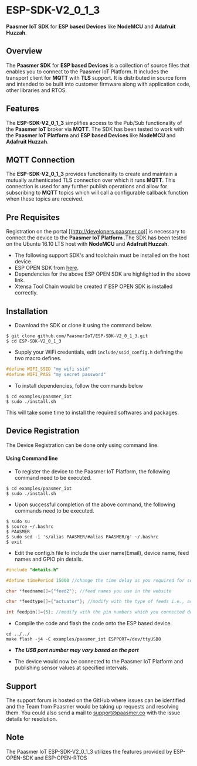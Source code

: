 # ESP-SDK-V2_0_1_3
**Paasmer IoT SDK** for **ESP based Devices** like **NodeMCU** and **Adafruit Huzzah**.

## Overview

The **Paasmer SDK** for **ESP based Devices** is a collection of source files that enables you to connect to the Paasmer IoT Platform. It includes the transport client for **MQTT** with **TLS** support.  It is distributed in source form and intended to be built into customer firmware along with application code, other libraries and RTOS.

## Features

The **ESP-SDK-V2_0_1_3** simplifies access to the Pub/Sub functionality of the **Paasmer IoT** broker via **MQTT**. The SDK has been tested to work with the **Paasmer IoT Platform** and **ESP based Devices** like **NodeMCU** and **Adafruit Huzzah**.

## MQTT Connection

The **ESP-SDK-V2_0_1_3** provides functionality to create and maintain a mutually authenticated TLS connection over which it runs **MQTT**. This connection is used for any further publish operations and allow for subscribing to **MQTT** topics which will call a configurable callback function when these topics are received.

## Pre Requisites

Registration on the portal [(http://developers.paasmer.co)] is necessary to connect the device to the **Paasmer IoT Platform** .The SDK has been tested on the Ubuntu 16.10 LTS host with **NodeMCU** and **Adafruit Huzzah**.

* The following support SDK's and toolchain must be installed on the host device.
* ESP OPEN SDK from [here](https://github.com/pfalcon/esp-open-sdk/).
* Dependencies for the above ESP OPEN SDK are highlighted in the above link. 
* Xtensa Tool Chain would be created if ESP OPEN SDK is installed correctly.

## Installation

* Download the SDK or clone it using the command below.

```
$ git clone github.com/PaasmerIoT/ESP-SDK-V2_0_1_3.git
$ cd ESP-SDK-V2_0_1_3
```

* Supply your WiFi credentials, edit `include/ssid_config.h` defining the two macro defines.

```c
#define WIFI_SSID "my wifi ssid"
#define WIFI_PASS "my secret password"
```

* To install dependencies, follow the commands below

```
$ cd examples/paasmer_iot
$ sudo ./install.sh
```

This will take some time to install the required softwares and packages.

## Device Registration
The Device Registration can be done only using command line.

#### Using Command line

* To register the device to the Paasmer IoT Platform, the following command need to be executed.

```
$ cd examples/paasmer_iot
$ sudo ./install.sh
```

* Upon successful completion of the above command, the following commands need to be executed.

```
$ sudo su
$ source ~/.bashrc
$ PAASMER
$ sudo sed -i 's/alias PAASMER/#alias PAASMER/g' ~/.bashrc
$ exit
```

* Edit the config.h file to include the user name(Email), device name, feed names and GPIO pin details.

```c
#include "details.h"

#define timePeriod 15000 //change the time delay as you required for sending actuator values to paasmer cloud

char *feedname[]={"feed2"}; //feed names you use in the website

char *feedtype[]={"actuator"}; //modify with the type of feeds i.e., actuator or sensor

int feedpin[]={5}; //modify with the pin numbers which you connected devices (actuator or sensor)
```

* Compile the code and flash the code onto the ESP based device.

```
cd ../../
make flash -j4 -C examples/paasmer_iot ESPPORT=/dev/ttyUSB0
```
*  **_The USB port number may vary based on the port_**

* The device would now be connected to the Paasmer IoT Platform and publishing sensor values at specified intervals.

## Support

The support forum is hosted on the GitHub where issues can be identified and the Team from Paasmer would be taking up requests and resolving them. You could also send a mail to support@paasmer.co with the issue details for resolution.

## Note

The Paasmer IoT ESP-SDK-V2_0_1_3 utilizes the features provided by ESP-OPEN-SDK and ESP-OPEN-RTOS
